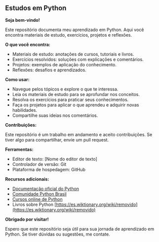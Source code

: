 ## Estudos em Python

**Seja bem-vindo!**

Este repositório documenta meu aprendizado em Python. Aqui você encontra materiais de estudo, exercícios, projetos e reflexões.

**O que você encontra:**

* Materiais de estudo: anotações de cursos, tutoriais e livros.
* Exercícios resolvidos: soluções com explicações e comentários.
* Projetos: exemplos de aplicação do conhecimento.
* Reflexões: desafios e aprendizados.

**Como usar:**

* Navegue pelos tópicos e explore o que te interessa.
* Leia os materiais de estudo para se aprofundar nos conceitos.
* Resolva os exercícios para praticar seus conhecimentos.
* Faça os projetos para aplicar o que aprendeu e adquirir novas habilidades.
* Compartilhe suas ideias nos comentários.

**Contribuições:**

Este repositório é um trabalho em andamento e aceito contribuições. Se tiver algo para compartilhar, envie um pull request.

**Ferramentas:**

* Editor de texto: [Nome do editor de texto]
* Controlador de versão: Git
* Plataforma de hospedagem: GitHub

**Recursos adicionais:**

* [Documentação oficial do Python](https://docs.python.org/pt-br/3/)
* [Comunidade Python Brasil](https://python.org.br/)
* [Cursos online de Python](https://www.coursera.org/specializations/python)
* Livros sobre Python [https://es.wiktionary.org/wiki/removido](https://es.wiktionary.org/wiki/removido)

**Obrigado por visitar!**

Espero que este repositório seja útil para sua jornada de aprendizado em Python. Se tiver dúvidas ou sugestões, me contate.
